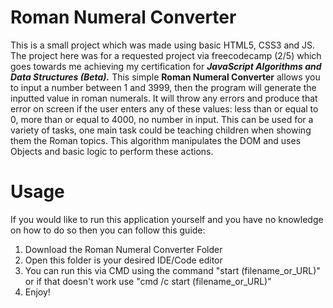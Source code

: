 # Roman Numeral Converter

This is a small project which was made using basic HTML5, CSS3 and JS.
The project here was for a requested project via freecodecamp (2/5) which goes towards me achieving my certification for 
_**JavaScript Algorithms and Data Structures (Beta).**_
This simple **Roman Numeral Converter** allows you to input a number between 1 and 3999, then the program will generate the inputted value in roman numerals. It will throw
any errors and produce that error on screen if the user enters any of these values: less than or equal to 0, more than or equal to 4000, no number in input. This can be used for a 
variety of tasks, one main task could be teaching children when showing them the Roman topics. This algorithm manipulates the DOM and uses Objects and basic logic to perform
these actions.

# Usage 
If you would like to run this application yourself and you have no knowledge on how to do so then you can follow this guide:

1. Download the Roman Numeral Converter Folder
2. Open this folder is your desired IDE/Code editor
3. You can run this via CMD using the command "start (filename_or_URL)" or if that doesn't work use "cmd /c start (filename_or_URL)"
4. Enjoy!
